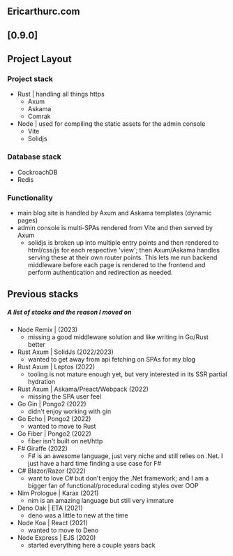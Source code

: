 ## Ericarthurc.com

## [0.9.0]

## Project Layout

### Project stack

- Rust | handling all things https
  - Axum
  - Askama
  - Comrak
- Node | used for compiling the static assets for the admin console
  - Vite
  - Solidjs

### Database stack

- CockroachDB
- Redis

### Functionality

- main blog site is handled by Axum and Askama templates (dynamic pages)
- admin console is multi-SPAs rendered from Vite and then served by Axum
  - solidjs is broken up into multiple entry points and then rendered to html/css/js for each respective 'view'; then Axum/Askama handles serving these at their own router points. This lets me run backend middleware before each page is rendered to the frontend and perform authentication and redirection as needed.

## Previous stacks

##### A list of stacks and the reason I moved on

- Node Remix | (2023)
  - missing a good middleware solution and like writing in Go/Rust better
- Rust Axum | SolidJs (2022/2023)
  - wanted to get away from api fetching on SPAs for my blog
- Rust Axum | Leptos (2022)
  - tooling is not mature enough yet, but very interested in its SSR partial hydration
- Rust Axum | Askama/Preact/Webpack (2022)
  - missing the SPA user feel
- Go Gin | Pongo2 (2022)
  - didn't enjoy working with gin
- Go Echo | Pongo2 (2022)
  - wanted to move to Rust
- Go Fiber | Pongo2 (2022)
  - fiber isn't built on net/http
- F# Giraffe (2022)
  - F# is an awesome language, just very niche and still relies on .Net. I just have a hard time finding a use case for F#
- C# Blazor/Razor (2022)
  - want to love C# but don't enjoy the .Net framework; and I am a bigger fan of functional/procedural coding styles over OOP
- Nim Prologue | Karax (2021)
  - nim is an amazing language but still very immature
- Deno Oak | ETA (2021)
  - deno was a little to new at the time
- Node Koa | React (2021)
  - wanted to move to Deno
- Node Express | EJS (2020)
  - started everything here a couple years back
